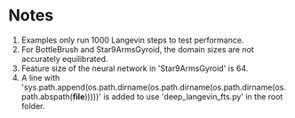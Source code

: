 # Notes 
1. Examples only run 1000 Langevin steps to test performance.
2. For BottleBrush and Star9ArmsGyroid, the domain sizes are not accurately equilibrated.
3. Feature size of the neural network in 'Star9ArmsGyroid' is 64.
4. A line with 'sys.path.append(os.path.dirname(os.path.dirname(os.path.dirname(os.path.abspath(__file__)))))' is added to use 'deep_langevin_fts.py' in the root folder.